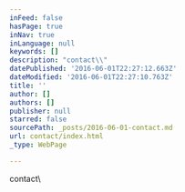 ```yaml
---
inFeed: false
hasPage: true
inNav: true
inLanguage: null
keywords: []
description: "contact\\"
datePublished: '2016-06-01T22:27:12.663Z'
dateModified: '2016-06-01T22:27:10.763Z'
title: ''
author: []
authors: []
publisher: null
starred: false
sourcePath: _posts/2016-06-01-contact.md
url: contact/index.html
_type: WebPage

---
```

contact\\